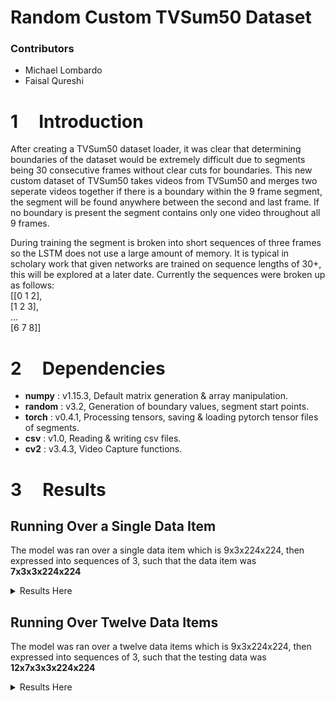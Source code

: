 Random Custom TVSum50 Dataset
=====================

### Contributors  
* Michael Lombardo
* Faisal Qureshi


1 &nbsp;&nbsp;&nbsp;&nbsp;Introduction
============

After creating a TVSum50 dataset loader, it was clear that determining
boundaries of the dataset would be extremely difficult due to segments
being 30 consecutive frames without clear cuts for boundaries. This new
custom dataset of TVSum50 takes videos from TVSum50 and merges two
seperate videos together if there is a boundary within the 9 frame
segment, the segment will be found anywhere between the second and
last frame. If no boundary is present the segment contains only one
video throughout all 9 frames.

During training the segment is broken into short sequences of three
frames so the LSTM does not use a large amount of memory. It is
typical in scholary work that given networks are trained on sequence
lengths of 30+, this will be explored at a later date. Currently the sequences were broken up as follows: <br>
[[0 1 2], <br>
 [1 2 3], <br>
  ...     <br>
 [6 7 8]]

2 &nbsp;&nbsp;&nbsp;&nbsp;Dependencies
============

* **numpy** : v1.15.3, Default matrix generation & array manipulation.
* **random** : v3.2, Generation of boundary values, segment start points.
* **torch** : v0.4.1, Processing tensors, saving & loading pytorch tensor files of segments.
* **csv** : v1.0, Reading & writing csv files.
* **cv2** : v3.4.3, Video Capture functions.

3 &nbsp;&nbsp;&nbsp;&nbsp;Results
============
Running Over a Single Data Item
-----
The model was ran over a single data item which is 9x3x224x224,
then expressed into sequences of 3, such that the data item was
**7x3x3x224x224**
<details><summary>Results Here</summary>
<p>

batch: 0, epoch:99, error: 0.01907660998404026 <br>
batch: 1, epoch:99, error: 0.09815434366464615<br>
batch: 0, epoch:199, error: 0.006939364597201347<br>
batch: 1, epoch:199, error: 0.04145383462309837<br>
batch: 0, epoch:299, error: 0.003786869579926133<br>
batch: 1, epoch:299, error: 0.024179920554161072<br>
batch: 0, epoch:399, error: 0.0024631733540445566<br>
batch: 1, epoch:399, error: 0.016475912183523178<br>
batch: 0, epoch:499, error: 0.0018162851920351386<br>
batch: 1, epoch:499, error: 0.012346982955932617<br>
batch: 0, epoch:599, error: 0.0014303672360256314<br>
batch: 1, epoch:599, error: 0.0098041370511055<br>
batch: 0, epoch:699, error: 0.0011693421984091401<br>
batch: 1, epoch:699, error: 0.008074057288467884<br>
batch: 0, epoch:799, error: 0.0009820455452427268<br>
batch: 1, epoch:799, error: 0.0068256244994699955<br>
batch: 0, epoch:899, error: 0.0008444422273896635<br>
batch: 1, epoch:899, error: 0.0058973548002541065<br>
batch: 0, epoch:999, error: 0.0007404612260870636<br>
batch: 1, epoch:999, error: 0.0051864939741790295<br>

</p>
</details>

Running Over Twelve Data Items
-----
The model was ran over a twelve data items which is 9x3x224x224,
then expressed into sequences of 3, such that the testing data was
**12x7x3x3x224x224**
<details><summary>Results Here</summary>
<p>

item: 1 epoch:0
<br>	batch: 0, error: 0.6411216259002686
<br>item: 1 epoch:0
<br>	batch: 1, error: 0.371522456407547
<br>item: 2 epoch:0
<br>	batch: 0, error: 0.5897281765937805
<br>item: 2 epoch:0
<br>	batch: 1, error: 0.34323057532310486
<br>item: 3 epoch:0
<br>	batch: 0, error: 0.5986451506614685
<br>item: 3 epoch:0
<br>	batch: 1, error: 0.6177887320518494
<br>item: 4 epoch:0
<br>	batch: 0, error: 0.6001524925231934
<br>item: 4 epoch:0
<br>	batch: 1, error: 0.42257678508758545
<br>item: 5 epoch:0
<br>	batch: 0, error: 0.646174967288971
<br>item: 5 epoch:0
<br>	batch: 1, error: 0.6752721667289734
<br>item: 6 epoch:0
<br>	batch: 0, error: 0.6160426735877991
<br>item: 6 epoch:0
<br>	batch: 1, error: 0.6327351927757263
<br>item: 7 epoch:0
<br>	batch: 0, error: 0.595893383026123
<br>item: 7 epoch:0
<br>	batch: 1, error: 0.5786117911338806
<br>item: 8 epoch:0
<br>	batch: 0, error: 0.6208403706550598
<br>item: 8 epoch:0
<br>	batch: 1, error: 0.565699577331543
<br>item: 9 epoch:0
<br>	batch: 0, error: 0.5800976157188416
<br>item: 9 epoch:0
<br>	batch: 1, error: 0.34943708777427673
<br>item: 10 epoch:0
<br>	batch: 0, error: 0.5246416926383972
<br>item: 10 epoch:0
<br>	batch: 1, error: 0.41872987151145935
<br>item: 11 epoch:0
<br>	batch: 0, error: 0.6562676429748535
<br>item: 11 epoch:0
<br>	batch: 1, error: 0.48437002301216125
<br>item: 12 epoch:0
<br>	batch: 0, error: 0.678760826587677
<br>item: 12 epoch:0
<br>	batch: 1, error: 0.44569721817970276
<br>item: 1 epoch:20
<br>	batch: 0, error: 0.0064130802638828754
<br>item: 1 epoch:20
<br>	batch: 1, error: 0.006138892378658056
<br>item: 2 epoch:20
<br>	batch: 0, error: 0.005167619790881872
<br>item: 2 epoch:20
<br>	batch: 1, error: 0.005319856107234955
<br>item: 3 epoch:20
<br>	batch: 0, error: 0.018834900110960007
<br>item: 3 epoch:20
<br>	batch: 1, error: 0.18362492322921753
<br>item: 4 epoch:20
<br>	batch: 0, error: 0.014552640728652477
<br>item: 4 epoch:20
<br>	batch: 1, error: 0.008557094261050224
<br>item: 5 epoch:20
<br>	batch: 0, error: 0.06683100014925003
<br>item: 5 epoch:20
<br>	batch: 1, error: 0.2134353667497635
<br>item: 6 epoch:20
<br>	batch: 0, error: 0.250338613986969
<br>item: 6 epoch:20
<br>	batch: 1, error: 0.1720888614654541
<br>item: 7 epoch:20
<br>	batch: 0, error: 0.01758456788957119
<br>item: 7 epoch:20
<br>	batch: 1, error: 0.14159531891345978
<br>item: 8 epoch:20
	<br> batch: 0, error: 0.04310928285121918
<br> item: 8 epoch:20
	<br> batch: 1, error: 0.2355043888092041
<br> item: 9 epoch:20
	<br> batch: 0, error: 0.004700371529906988
<br> item: 9 epoch:20
	<br> batch: 1, error: 0.004547682125121355
<br> item: 10 epoch:20
	<br> batch: 0, error: 0.012052323669195175
<br> item: 10 epoch:20
	<br> batch: 1, error: 0.06343140453100204
<br> item: 11 epoch:20
	<br> batch: 0, error: 0.18464058637619019
<br> item: 11 epoch:20
	<br> batch: 1, error: 0.11330071091651917
<br> item: 12 epoch:20
	<br> batch: 0, error: 0.2870674431324005
<br> item: 12 epoch:20
	<br> batch: 1, error: 0.20932620763778687
<br> item: 1 epoch:40
	<br> batch: 0, error: 0.0016205409774556756
<br> item: 1 epoch:40
	<br> batch: 1, error: 0.0015435254899784923
<br> item: 2 epoch:40
	<br> batch: 0, error: 0.0012532040709629655
<br> item: 2 epoch:40
	<br> batch: 1, error: 0.0012706852285191417
<br> item: 3 epoch:40
	<br> batch: 0, error: 0.005810637027025223
<br> item: 3 epoch:40
	<br> batch: 1, error: 0.08419737964868546
<br> item: 4 epoch:40
	<br> batch: 0, error: 0.0044464548118412495
<br> item: 4 epoch:40
	<br> batch: 1, error: 0.002152708824723959
<br> item: 5 epoch:40
	<br> batch: 0, error: 0.021339938044548035
<br> item: 5 epoch:40
	<br> batch: 1, error: 0.09446415305137634
<br> item: 6 epoch:40
	<br> batch: 0, error: 0.10644194483757019
<br> item: 6 epoch:40
	<br> batch: 1, error: 0.08249013125896454
<br> item: 7 epoch:40
	<br> batch: 0, error: 0.004868895281106234
<br> item: 7 epoch:40
	<br> batch: 1, error: 0.055371467024087906
<br> item: 8 epoch:40
	<br> batch: 0, error: 0.013547119684517384
<br> item: 8 epoch:40
	<br> batch: 1, error: 0.14471353590488434
<br> item: 9 epoch:40
	<br> batch: 0, error: 0.0009818322723731399
<br> item: 9 epoch:40
	<br> batch: 1, error: 0.0009205093956552446
<br> item: 10 epoch:40
	<br> batch: 0, error: 0.0035303914919495583
<br> item: 10 epoch:40
	<br> batch: 1, error: 0.018655790016055107
<br> item: 11 epoch:40
	<br> batch: 0, error: 0.07510904222726822
<br> item: 11 epoch:40
	<br> batch: 1, error: 0.04914167895913124
<br> item: 12 epoch:40
	<br> batch: 0, error: 0.17533379793167114
<br> item: 12 epoch:40
	<br> batch: 1, error: 0.15058505535125732
<br> item: 1 epoch:60
	<br> batch: 0, error: 0.0006963122286833823
<br> item: 1 epoch:60
	<br> batch: 1, error: 0.0006611947901546955
<br> item: 2 epoch:60
	<br> batch: 0, error: 0.0005355384782887995
<br> item: 2 epoch:60
	<br> batch: 1, error: 0.0005325700039975345
<br> item: 3 epoch:60
	<br> batch: 0, error: 0.0028004180639982224
<br> item: 3 epoch:60
	<br> batch: 1, error: 0.05028463527560234
<br> item: 4 epoch:60
	<br> batch: 0, error: 0.002210229868069291
<br> item: 4 epoch:60
	<br> batch: 1, error: 0.0009274016483686864
<br> item: 5 epoch:60
	<br> batch: 0, error: 0.010414252988994122
<br> item: 5 epoch:60
	<br> batch: 1, error: 0.054287564009428024
<br> item: 6 epoch:60
	<br> batch: 0, error: 0.06061435863375664
<br> item: 6 epoch:60
	<br> batch: 1, error: 0.048176493495702744
<br> item: 7 epoch:60
	<br> batch: 0, error: 0.0022557496558874846
<br> item: 7 epoch:60
	<br> batch: 1, error: 0.0324421189725399
<br> item: 8 epoch:60
	<br> batch: 0, error: 0.006347940769046545
<br> item: 8 epoch:60
	<br> batch: 1, error: 0.09738075733184814
<br> item: 9 epoch:60
	<br> batch: 0, error: 0.0003942078910768032
<br> item: 9 epoch:60
	<br> batch: 1, error: 0.0003608020197134465
<br> item: 10 epoch:60
	<br> batch: 0, error: 0.0016841605538502336
<br> item: 10 epoch:60
	<br> batch: 1, error: 0.008916972205042839
<br> item: 11 epoch:60
	<br> batch: 0, error: 0.041769128292798996
<br> item: 11 epoch:60
	<br> batch: 1, error: 0.028168706223368645
<br> item: 12 epoch:60
	<br> batch: 0, error: 0.10102760791778564
<br> item: 12 epoch:60
	<br> batch: 1, error: 0.0812162384390831
<br> item: 1 epoch:80
	<br> batch: 0, error: 0.0003899137955158949
<br> item: 1 epoch:80
	<br> batch: 1, error: 0.0003684436669573188
<br> item: 2 epoch:80
	<br> batch: 0, error: 0.0003016758419107646
<br> item: 2 epoch:80
	<br> batch: 1, error: 0.00029185411403886974
<br> item: 3 epoch:80
	<br> batch: 0, error: 0.0016839135205373168
<br> item: 3 epoch:80
	<br> batch: 1, error: 0.03414633125066757
<br> item: 4 epoch:80
	<br> batch: 0, error: 0.0013565676053985953
<br> item: 4 epoch:80
	<br> batch: 1, error: 0.000506110314745456
<br> item: 5 epoch:80
	<br> batch: 0, error: 0.006286520045250654
<br> item: 5 epoch:80
	<br> batch: 1, error: 0.034980494529008865
<br> item: 6 epoch:80
	<br> batch: 0, error: 0.03917141631245613
<br> item: 6 epoch:80
	<br> batch: 1, error: 0.031602948904037476
<br> item: 7 epoch:80
	<br> batch: 0, error: 0.0013265716843307018
<br> item: 7 epoch:80
	<br> batch: 1, error: 0.02176518738269806
<br> item: 8 epoch:80
	<br> batch: 0, error: 0.00395030714571476
<br> item: 8 epoch:80
	<br> batch: 1, error: 0.0627729520201683
<br> item: 9 epoch:80
	<br> batch: 0, error: 0.00020923152624163777
<br> item: 9 epoch:80
	<br> batch: 1, error: 0.00018844536680262536
<br> item: 10 epoch:80
	<br> batch: 0, error: 0.0010080361971631646
<br> item: 10 epoch:80
	<br> batch: 1, error: 0.005367970559746027
<br> item: 11 epoch:80
	<br> batch: 0, error: 0.026437506079673767
<br> item: 11 epoch:80
	<br> batch: 1, error: 0.018431469798088074
<br> item: 12 epoch:80
	<br> batch: 0, error: 0.05819988623261452
<br> item: 12 epoch:80
	<br> batch: 1, error: 0.04667757824063301
<br> item: 1 epoch:100
	<br> batch: 0, error: 0.00025263632414862514
<br> item: 1 epoch:100
	<br> batch: 1, error: 0.0002378934295848012
<br> item: 2 epoch:100
	<br> batch: 0, error: 0.00019047832756768912
<br> item: 2 epoch:100
	<br> batch: 1, error: 0.0001826767693273723
<br> item: 3 epoch:100
	<br> batch: 0, error: 0.0011489217868074775
<br> item: 3 epoch:100
	<br> batch: 1, error: 0.025023648515343666
<br> item: 4 epoch:100
	<br> batch: 0, error: 0.0009325225837528706
<br> item: 4 epoch:100
	<br> batch: 1, error: 0.00032057942007668316
<br> item: 5 epoch:100
	<br> batch: 0, error: 0.004338028375059366
<br> item: 5 epoch:100
	<br> batch: 1, error: 0.02512536756694317
<br> item: 6 epoch:100
	<br> batch: 0, error: 0.02785199135541916
<br> item: 6 epoch:100
	<br> batch: 1, error: 0.022564997896552086
<br> item: 7 epoch:100
	<br> batch: 0, error: 0.0008804092067293823
<br> item: 7 epoch:100
	<br> batch: 1, error: 0.015615858137607574
<br> item: 8 epoch:100
	<br> batch: 0, error: 0.0027809245511889458
<br> item: 8 epoch:100
	<br> batch: 1, error: 0.04323406517505646
<br> item: 9 epoch:100
	<br> batch: 0, error: 0.00012995376891922206
<br> item: 9 epoch:100
	<br> batch: 1, error: 0.0001161515319836326
<br> item: 10 epoch:100
	<br> batch: 0, error: 0.0006806386518292129
<br> item: 10 epoch:100
	<br> batch: 1, error: 0.003673688741400838
<br> item: 11 epoch:100
	<br> batch: 0, error: 0.01822611689567566
<br> item: 11 epoch:100
	<br> batch: 1, error: 0.012907358817756176
<br> item: 12 epoch:100
	<br> batch: 0, error: 0.04117694869637489
<br> item: 12 epoch:100
	<br> batch: 1, error: 0.03335340693593025

</p>
</details>
